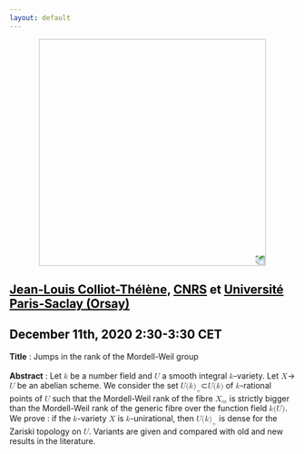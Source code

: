 ```yaml
---
layout: default
---
```


<p align="center">
  <img width="400" height="400" style="transform: rotate(0.5turn);" src="https://upload.wikimedia.org/wikipedia/commons/1/18/Rational_points_of_bounded_height_outside_the_27_lines_on_Clebsch%27s_diagonal_cubic_surface.png">
</p>

## <a href="https://www.imo.universite-paris-saclay.fr/~colliot/" style="color:black">Jean-Louis Colliot-Thélène,</a> <a href="https://www.cnrs.fr/fr/page-daccueil" style="color:black">CNRS</a> <c style="color:black">et</c> <a href="https://www.imo.universite-paris-saclay.fr/" style="color:black">Université Paris-Saclay (Orsay) </a>
## <c style="color:black">December 11th, 2020  2:30-3:30 CET</c>

<b>Title</b> : Jumps in the rank of the Mordell-Weil group
<br>
<br>
<b>Abstract</b> : Let <math><mi>k</mi></math> be a number field and <math><mi>U</mi></math> a smooth integral <math><mi>k</mi></math>-variety.
 Let <math><mi>X</mi></math>&rarr;<math><mi>U</mi></math> be an abelian scheme. We consider the set <math><mi>U</mi><mi>(</mi><mi>k</mi><msub><mi>)</mi><mi>+</mi></msub></math>&sub;<math><mi>U</mi><mi>(</mi><mi>k</mi><mi>)</mi></math> of <math><mi>k</mi></math>-rational points of <math><mi>U</mi></math> such that the Mordell-Weil rank of the fibre  <math><msub><mi>X</mi><mi>m</mi></msub></math> is strictly bigger than the Mordell-Weil rank of the generic fibre over the function field <math><mi>k</mi><mi>(</mi><mi>U</mi><mi>)</mi></math>.<br>
 We prove : if the <math><mi>k</mi></math>-variety <math><mi>X</mi></math> is <math><mi>k</mi></math>-unirational, then  <math><mi>U</mi><mi>(</mi><mi>k</mi><msub><mi>)</mi><mi>+</mi></msub></math> is dense for the Zariski topology on <math><mi>U</mi></math>. Variants are given and compared with old and new results in the literature.
